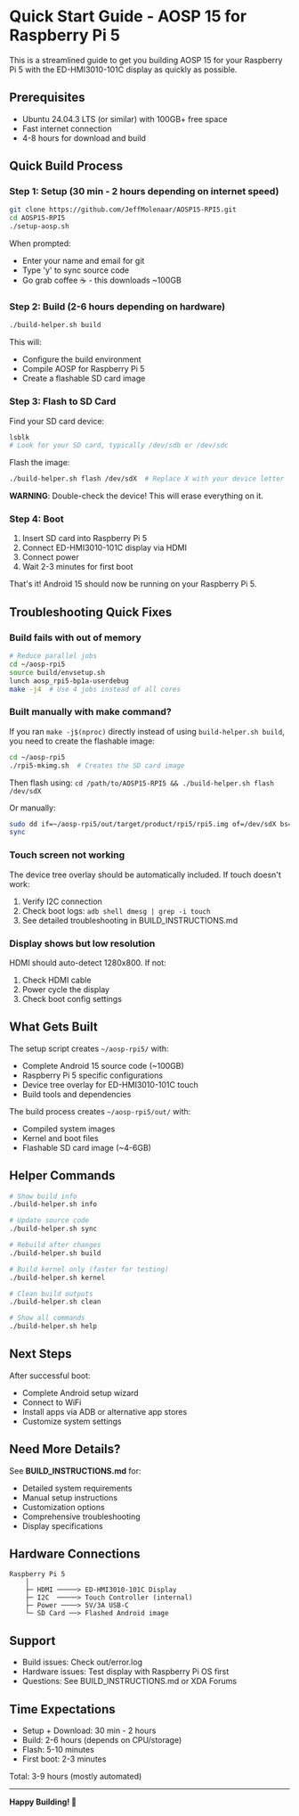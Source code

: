 # Quick Start Guide - AOSP 15 for Raspberry Pi 5

This is a streamlined guide to get you building AOSP 15 for your Raspberry Pi 5 with the ED-HMI3010-101C display as quickly as possible.

## Prerequisites

- Ubuntu 24.04.3 LTS (or similar) with 100GB+ free space
- Fast internet connection
- 4-8 hours for download and build

## Quick Build Process

### Step 1: Setup (30 min - 2 hours depending on internet speed)

```bash
git clone https://github.com/JeffMolenaar/AOSP15-RPI5.git
cd AOSP15-RPI5
./setup-aosp.sh
```

When prompted:
- Enter your name and email for git
- Type 'y' to sync source code
- Go grab coffee ☕ - this downloads ~100GB

### Step 2: Build (2-6 hours depending on hardware)

```bash
./build-helper.sh build
```

This will:
- Configure the build environment
- Compile AOSP for Raspberry Pi 5
- Create a flashable SD card image

### Step 3: Flash to SD Card

Find your SD card device:
```bash
lsblk
# Look for your SD card, typically /dev/sdb or /dev/sdc
```

Flash the image:
```bash
./build-helper.sh flash /dev/sdX  # Replace X with your device letter
```

**WARNING**: Double-check the device! This will erase everything on it.

### Step 4: Boot

1. Insert SD card into Raspberry Pi 5
2. Connect ED-HMI3010-101C display via HDMI
3. Connect power
4. Wait 2-3 minutes for first boot

That's it! Android 15 should now be running on your Raspberry Pi 5.

## Troubleshooting Quick Fixes

### Build fails with out of memory
```bash
# Reduce parallel jobs
cd ~/aosp-rpi5
source build/envsetup.sh
lunch aosp_rpi5-bp1a-userdebug
make -j4  # Use 4 jobs instead of all cores
```

### Built manually with make command?
If you ran `make -j$(nproc)` directly instead of using `build-helper.sh build`, you need to create the flashable image:
```bash
cd ~/aosp-rpi5
./rpi5-mkimg.sh  # Creates the SD card image
```
Then flash using: `cd /path/to/AOSP15-RPI5 && ./build-helper.sh flash /dev/sdX`

Or manually:
```bash
sudo dd if=~/aosp-rpi5/out/target/product/rpi5/rpi5.img of=/dev/sdX bs=4M status=progress
sync
```

### Touch screen not working
The device tree overlay should be automatically included. If touch doesn't work:
1. Verify I2C connection
2. Check boot logs: `adb shell dmesg | grep -i touch`
3. See detailed troubleshooting in BUILD_INSTRUCTIONS.md

### Display shows but low resolution
HDMI should auto-detect 1280x800. If not:
1. Check HDMI cable
2. Power cycle the display
3. Check boot config settings

## What Gets Built

The setup script creates `~/aosp-rpi5/` with:
- Complete Android 15 source code (~100GB)
- Raspberry Pi 5 specific configurations
- Device tree overlay for ED-HMI3010-101C touch
- Build tools and dependencies

The build process creates `~/aosp-rpi5/out/` with:
- Compiled system images
- Kernel and boot files
- Flashable SD card image (~4-6GB)

## Helper Commands

```bash
# Show build info
./build-helper.sh info

# Update source code
./build-helper.sh sync

# Rebuild after changes
./build-helper.sh build

# Build kernel only (faster for testing)
./build-helper.sh kernel

# Clean build outputs
./build-helper.sh clean

# Show all commands
./build-helper.sh help
```

## Next Steps

After successful boot:
- Complete Android setup wizard
- Connect to WiFi
- Install apps via ADB or alternative app stores
- Customize system settings

## Need More Details?

See **BUILD_INSTRUCTIONS.md** for:
- Detailed system requirements
- Manual setup instructions
- Customization options
- Comprehensive troubleshooting
- Display specifications

## Hardware Connections

```
Raspberry Pi 5
    │
    ├─ HDMI ─────> ED-HMI3010-101C Display
    ├─ I2C  ─────> Touch Controller (internal)
    ├─ Power ────> 5V/3A USB-C
    └─ SD Card ──> Flashed Android image
```

## Support

- Build issues: Check out/error.log
- Hardware issues: Test display with Raspberry Pi OS first
- Questions: See BUILD_INSTRUCTIONS.md or XDA Forums

## Time Expectations

- Setup + Download: 30 min - 2 hours
- Build: 2-6 hours (depends on CPU/storage)
- Flash: 5-10 minutes
- First boot: 2-3 minutes

Total: 3-9 hours (mostly automated)

---

**Happy Building! 🚀**
